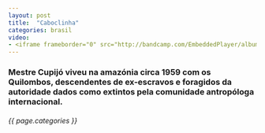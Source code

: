 ```yaml
---
layout: post
title:  "Caboclinha"
categories: brasil
video: 
- <iframe frameborder="0" src="http://bandcamp.com/EmbeddedPlayer/album=4234132083/size=large/bgcol=ffffff/linkcol=0687f5/tracklist=false/track=1512046547/transparent=true/" seamless><a href="http://analogafrica.bandcamp.com/album/siria">Siriá by Mestre Cupijó e Seu Ritmo (The mythical sound of northern Brasil)</a></iframe>
---
```


###  Mestre Cupijó viveu na amazónia circa 1959 com os Quilombos, descendentes de ex-escravos e foragidos da autoridade dados como extintos pela comunidade antropóloga internacional.
###### {{ page.categories }}